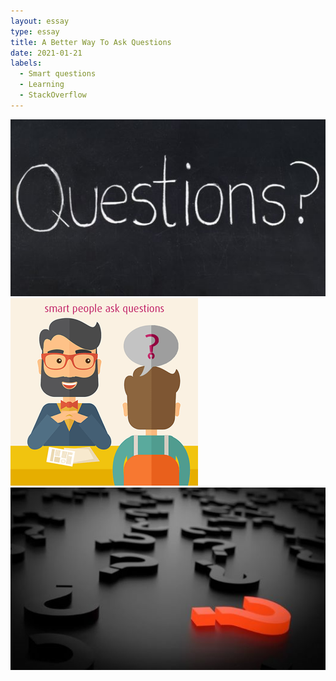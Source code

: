 ```yaml
---
layout: essay
type: essay
title: A Better Way To Ask Questions
date: 2021-01-21
labels:
  - Smart questions
  - Learning
  - StackOverflow
---
```


<img class="ui image" src="../images/q1.jpg">



<img class="ui image" src="../images/q2.png">



<img class="ui image" src="../images/q3.jpg"> 	



